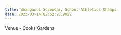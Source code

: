 ```yaml
---
title: Whanganui Secondary School Athletics Champs
date: 2023-03-14T02:52:23.902Z
---
```


Venue - Cooks Gardens
